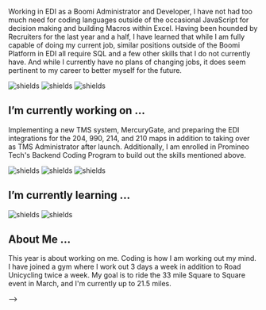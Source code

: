 Working in EDI as a Boomi Administrator and Developer, I have not had too much need for coding languages outside of the occasional JavaScript for decision making and building Macros within Excel. Having been hounded by Recruiters for the last year and a half, I have learned that while I am fully capable of doing my current job, similar positions outside of the Boomi Platform in EDI all require SQL and a few other skills that I do not currently have. And while I currently have no plans of changing jobs, it does seem pertinent to my career to better myself for the future.

![shields](https://img.shields.io/badge/boomi-Admin-blue) ![shields](https://img.shields.io/badge/boomi-Dev-blue) ![shields](https://img.shields.io/badge/TMS-Admin-blue)

## I’m currently working on ...

Implementing a new TMS system, MercuryGate, and preparing the EDI integrations for the 204, 990, 214, and 210 maps in addition to taking over as TMS Administrator after launch. Additionally, I am enrolled in Promineo Tech's Backend Coding Program to build out the skills mentioned above. 

![shields](https://img.shields.io/badge/MercuryGate-Admin-blue) ![shields](https://img.shields.io/badge/backend-Java-yellow) ![shields](https://img.shields.io/badge/backend-SQL-yellow)

## I’m currently learning ...

![shields](https://img.shields.io/badge/backend-Java-yellow) ![shields](https://img.shields.io/badge/backend-SQL-yellow)

## About Me ...

This year is about working on me. Coding is how I am working out my mind. I have joined a gym where I work out 3 days a week in addition to Road Unicycling twice a week. My goal is to ride the 33 mile Square to Square event in March, and I'm currently up to 21.5 miles. 
 
-->
